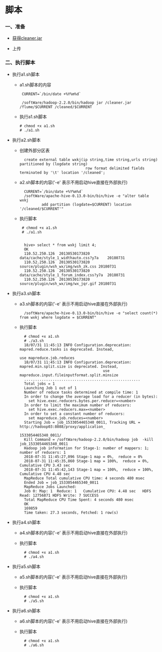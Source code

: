 # 脚本

### 一、准备

* [获得cleaner.jar](https://github.com/sunnyandgood/BigData/blob/master/脚本-定时器/cleaner.jar)

* 上传

### 二、执行脚本

* 执行a1.sh脚本

     * a1.sh脚本的内容
     
            CURRENT=`/bin/date +%Y%m%d`

            /softWare/hadoop-2.2.0/bin/hadoop jar /cleaner.jar /flume/$CURRENT /cleaned/$CURRENT

     * 执行a1.sh脚本
     
           # chmod +x a1.sh
           # ./a1.sh

* 执行a2.sh脚本

    * 创建外部分区表
    
            create external table wxkj(ip string,time string,urls string) partitioned by (logdate string) 
                                        row format delimited fields terminated by '\t' location '/cleaned';

    * a2.sh脚本的内容('-e' 表示不用启动hive直接在外部执行)
          
            CURRENT=`/bin/date +%Y%m%d`
            /softWare/apache-hive-0.13.0-bin/bin/hive -e "alter table wxkj 
                    add partition (logdate=$CURRENT) location '/cleaned/$CURRENT'"    
    
    * 执行脚本
 
           # chmod +x a1.sh
           # ./a1.sh   
    
    
            hive> select * from wxkj limit 4; 
            OK
            110.52.250.126	20130530173820	data/cache/style_1_widthauto.css?y7a	20180731
            110.52.250.126	20130530173820	source/plugin/wsh_wx/img/wsh_zk.css	20180731
            110.52.250.126	20130530173820	data/cache/style_1_forum_index.css?y7a	20180731
            110.52.250.126	20130530173820	source/plugin/wsh_wx/img/wx_jqr.gif	20180731    
* 执行a3.sh脚本

    * a3.sh脚本的内容('-e' 表示不用启动hive直接在外部执行)
    
            /softWare/apache-hive-0.13.0-bin/bin/hive -e "select count(*) from wxkj where logdate = $CURRENT"
    
    * 执行脚本

            # chmod +x a1.sh
            # ./a3.sh
            18/07/31 11:45:13 INFO Configuration.deprecation: mapred.reduce.tasks is deprecated. Instead, 
                                                                        use mapreduce.job.reduces
            18/07/31 11:45:13 INFO Configuration.deprecation: mapred.min.split.size is deprecated. Instead, 
                                                use mapreduce.input.fileinputformat.split.minsize
            .....................................................
            Total jobs = 1
            Launching Job 1 out of 1
            Number of reduce tasks determined at compile time: 1
            In order to change the average load for a reducer (in bytes):
              set hive.exec.reducers.bytes.per.reducer=<number>
            In order to limit the maximum number of reducers:
              set hive.exec.reducers.max=<number>
            In order to set a constant number of reducers:
              set mapreduce.job.reduces=<number>
            Starting Job = job_1533054465340_0011, Tracking URL = http://hadoop03:8088/proxy/application_
                                                                    1533054465340_0011/
            Kill Command = /softWare/hadoop-2.2.0/bin/hadoop job  -kill job_1533054465340_0011
            Hadoop job information for Stage-1: number of mappers: 1; number of reducers: 1
            2018-07-31 11:45:27,096 Stage-1 map = 0%,  reduce = 0%
            2018-07-31 11:45:35,860 Stage-1 map = 100%,  reduce = 0%, Cumulative CPU 3.43 sec
            2018-07-31 11:45:42,143 Stage-1 map = 100%,  reduce = 100%, Cumulative CPU 4.48 sec
            MapReduce Total cumulative CPU time: 4 seconds 480 msec
            Ended Job = job_1533054465340_0011
            MapReduce Jobs Launched: 
            Job 0: Map: 1  Reduce: 1   Cumulative CPU: 4.48 sec   HDFS Read: 12756871 HDFS Write: 7 SUCCESS
            Total MapReduce CPU Time Spent: 4 seconds 480 msec
            OK
            169859
            Time taken: 27.3 seconds, Fetched: 1 row(s)

* 执行a4.sh脚本

    * a4.sh脚本的内容('-e' 表示不用启动hive直接在外部执行)
    
    * 执行脚本
    
            # chmod +x a1.sh
            # ./a4.sh

* 执行a5.sh脚本
    
    * a5.sh脚本的内容('-e' 表示不用启动hive直接在外部执行)
    
            
    
    * 执行脚本
    
            # chmod +x a1.sh
            # ./a5.sh
            

            
* 执行a6.sh脚本
    
    * a6.sh脚本的内容('-e' 表示不用启动hive直接在外部执行)    
    
    * 执行脚本
    
            # chmod +x a1.sh
            # ./a6.sh    
    
    
     



           
           

